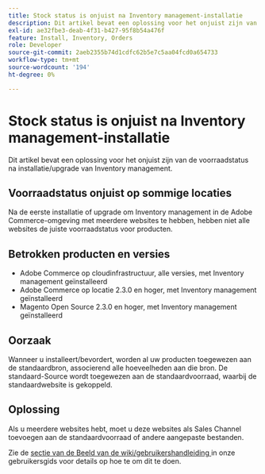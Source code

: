 ```yaml
---
title: Stock status is onjuist na Inventory management-installatie
description: Dit artikel bevat een oplossing voor het onjuist zijn van de voorraadstatus na installatie/upgrade van Inventory management.
exl-id: ae32fbe3-deab-4f31-b427-95f8b54a476f
feature: Install, Inventory, Orders
role: Developer
source-git-commit: 2aeb2355b74d1cdfc62b5e7c5aa04fcd0a654733
workflow-type: tm+mt
source-wordcount: '194'
ht-degree: 0%

---
```


# Stock status is onjuist na Inventory management-installatie

Dit artikel bevat een oplossing voor het onjuist zijn van de voorraadstatus na installatie/upgrade van Inventory management.

## Voorraadstatus onjuist op sommige locaties

Na de eerste installatie of upgrade om Inventory management in de Adobe Commerce-omgeving met meerdere websites te hebben, hebben niet alle websites de juiste voorraadstatus voor producten.

## Betrokken producten en versies

* Adobe Commerce op cloudinfrastructuur, alle versies, met Inventory management geïnstalleerd
* Adobe Commerce op locatie 2.3.0 en hoger, met Inventory management geïnstalleerd
* Magento Open Source 2.3.0 en hoger, met Inventory management geïnstalleerd

## Oorzaak

Wanneer u installeert/bevordert, worden al uw producten toegewezen aan de standaardbron, associerend alle hoeveelheden aan die bron. De standaard-Source wordt toegewezen aan de standaardvoorraad, waarbij de standaardwebsite is gekoppeld.

## Oplossing

Als u meerdere websites hebt, moet u deze websites als Sales Channel toevoegen aan de standaardvoorraad of andere aangepaste bestanden.

Zie de [ sectie van de Beeld van de wiki/gebruikershandleiding ](https://experienceleague.adobe.com/nl/docs/commerce-admin/inventory/stocks/stocks-manage) in onze gebruikersgids voor details op hoe te om dit te doen.
